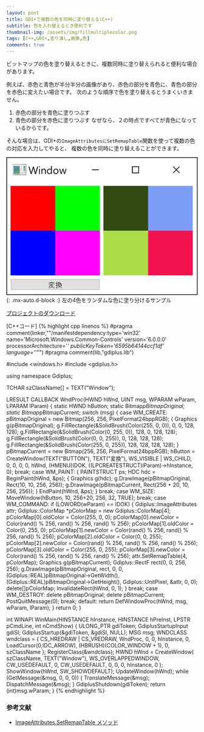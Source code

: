 ```yaml
---
layout: post
title: GDI+で複数の色を同時に塗り替える(C++)
subtitle: 色を入れ替えるとき便利です
thumbnail-img: /assets/img/fillmultiplecolor.png
tags: [C++,GDI+,塗り潰し,画像,色]
comments: true
---
```


ビットマップの色を塗り替えるときに、複数同時に塗り替えられると便利な場合があります。

例えば、赤色と青色が半分半分の画像があり、赤色の部分を青色に、青色の部分を赤色に変えたい場合です。
次のような順序で色を塗り替えるとうまくいきません。
1. 赤色の部分を青色に塗りつぶす
1. 青色の部分を赤色に塗りつぶす
なぜなら、２の時点ですべてが青色になっているからです。

そんな場合は、GDI+の`ImageAttributesにSetRemapTable`関数を使って複数の色の対応を入力してやると、
複数の色を同時に塗り替えることができます。

![](/assets/img/fillmultiplecolor.png){: .mx-auto.d-block :}
左の4色をランダムな色に塗り分けるサンプル

[プロジェクトのダウンロード](https://github.com/kenjinote/GdiplusChangeColorsSetRemapTable/archive/master.zip)

[C++コード]
{% highlight cpp linenos %}
#pragma comment(linker,"\"/manifestdependency:type='win32' name='Microsoft.Windows.Common-Controls' version='6.0.0.0' processorArchitecture='*' publicKeyToken='6595b64144ccf1df' language='*'\"")
#pragma comment(lib,"gdiplus.lib")

#include <windows.h>
#include <gdiplus.h>

using namespace Gdiplus;

TCHAR szClassName[] = TEXT("Window");

LRESULT CALLBACK WndProc(HWND hWnd, UINT msg, WPARAM wParam, LPARAM lParam)
{
  static HWND hButton;
  static Bitmap*pBitmapOriginal;
  static Bitmap*pBitmapCurrent;
  switch (msg)
  {
  case WM_CREATE:
    pBitmapOriginal = new Bitmap(256, 256, PixelFormat24bppRGB);
    {
      Graphics g(pBitmapOriginal);
      g.FillRectangle(&SolidBrush(Color(255, 0, 0)), 0, 0, 128, 128);
      g.FillRectangle(&SolidBrush(Color(0, 255, 0)), 128, 0, 128, 128);
      g.FillRectangle(&SolidBrush(Color(0, 0, 255)), 0, 128, 128, 128);
      g.FillRectangle(&SolidBrush(Color(255, 0, 255)), 128, 128, 128, 128);
    }
    pBitmapCurrent = new Bitmap(256, 256, PixelFormat24bppRGB);
    hButton = CreateWindow(TEXT("BUTTON"), TEXT("変換"), WS_VISIBLE | WS_CHILD, 0, 0, 0, 0, hWnd, (HMENU)IDOK, ((LPCREATESTRUCT)lParam)->hInstance, 0);
    break;
  case WM_PAINT:
    {
      PAINTSTRUCT ps;
      HDC hdc = BeginPaint(hWnd, &ps);
      {
        Graphics g(hdc);
        g.DrawImage(pBitmapOriginal, Rect(10, 10, 256, 256));
        g.DrawImage(pBitmapCurrent, Rect(256 + 20, 10, 256, 256));
      }
      EndPaint(hWnd, &ps);
    }
    break;
  case WM_SIZE:
    MoveWindow(hButton, 10, 256+20, 256, 32, TRUE);
    break;
  case WM_COMMAND:
    if (LOWORD(wParam) == IDOK)
    {
      Gdiplus::ImageAttributes attr;
      Gdiplus::ColorMap *pColorMap = new Gdiplus::ColorMap[4];
      pColorMap[0].oldColor = Color(255, 0, 0);
      pColorMap[0].newColor = Color(rand() % 256, rand() % 256, rand() % 256);
      pColorMap[1].oldColor = Color(0, 255, 0);
      pColorMap[1].newColor = Color(rand() % 256, rand() % 256, rand() % 256);
      pColorMap[2].oldColor = Color(0, 0, 255);
      pColorMap[2].newColor = Color(rand() % 256, rand() % 256, rand() % 256);
      pColorMap[3].oldColor = Color(255, 0, 255);
      pColorMap[3].newColor = Color(rand() % 256, rand() % 256, rand() % 256);
      attr.SetRemapTable(4, pColorMap);
      Graphics g(pBitmapCurrent);
      Gdiplus::RectF rect(0, 0, 256, 256);
      g.DrawImage(pBitmapOriginal, rect, 0, 0, (Gdiplus::REAL)pBitmapOriginal->GetWidth(), (Gdiplus::REAL)pBitmapOriginal->GetHeight(), Gdiplus::UnitPixel, &attr, 0, 0);
      delete[]pColorMap;
      InvalidateRect(hWnd, 0, 1);
    }
    break;
  case WM_DESTROY:
    delete pBitmapOriginal;
    delete pBitmapCurrent;
    PostQuitMessage(0);
    break;
  default:
    return DefWindowProc(hWnd, msg, wParam, lParam);
  }
  return 0;
}

int WINAPI WinMain(HINSTANCE hInstance, HINSTANCE hPreInst, LPSTR pCmdLine, int nCmdShow)
{
  ULONG_PTR gdiToken;
  GdiplusStartupInput gdiSI;
  GdiplusStartup(&gdiToken, &gdiSI, NULL);
  MSG msg;
  WNDCLASS wndclass = {
    CS_HREDRAW | CS_VREDRAW,
    WndProc,
    0,
    0,
    hInstance,
    0,
    LoadCursor(0,IDC_ARROW),
    (HBRUSH)(COLOR_WINDOW + 1),
    0,
    szClassName
  };
  RegisterClass(&wndclass);
  HWND hWnd = CreateWindow(
    szClassName,
    TEXT("Window"),
    WS_OVERLAPPEDWINDOW,
    CW_USEDEFAULT,
    0,
    CW_USEDEFAULT,
    0,
    0,
    0,
    hInstance,
    0
  );
  ShowWindow(hWnd, SW_SHOWDEFAULT);
  UpdateWindow(hWnd);
  while (GetMessage(&msg, 0, 0, 0))
  {
    TranslateMessage(&msg);
    DispatchMessage(&msg);
  }
  GdiplusShutdown(gdiToken);
  return (int)msg.wParam;
}
{% endhighlight %}

### 参考文献
- [ImageAttributes.SetRemapTable メソッド](https://docs.microsoft.com/ja-jp/dotnet/api/system.drawing.imaging.imageattributes.setremaptable)
